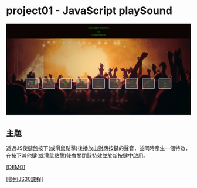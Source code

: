 # **project01 - JavaScript playSound**

![](https://github.com/paulchnag0801/JS30-day1-playSound/blob/main/js-playSound-cover.png)


## **主題**
透過JS使鍵盤按下(或滑鼠點擊)後播放出對應按鍵的聲音，並同時產生一個特效，  
在按下其他鍵(或滑鼠點擊)後會關閉該特效並於新按鍵中啟用。 

[[DEMO]](https://paulchnag0801.github.io/JS30-day1-playSound/)


[[參照JS30課程]](https://javascript30.com/)
